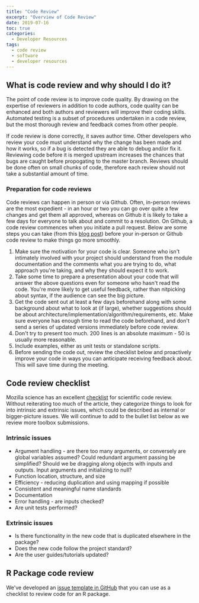 ```yaml
---
title: "Code Review"
excerpt: "Overview of Code Review"
date: 2019-07-16
toc: true
categories:
  - Developer Resources
tags:
  - code review
  - software
  - developer resources
---
```




What is code review and why should I do it?
-------------------------------------------

The point of code review is to improve code quality. By drawing on the
expertise of reviewers in addition to code authors, code quality can be
enhanced and both authors and reviewers will improve their coding
skills. Automated testing is a subset of procedures undertaken in a code
review, but the most thorough review and feedback comes from other
people.

If code review is done correctly, it saves author time. Other developers
who review your code must understand why the change has been made and
how it works, so if a bug is detected they are able to debug and/or fix
it. Reviewing code before it is merged upstream increases the chances
that bugs are caught before propogating to the master branch. Reviews
should be done often on small chunks of code, therefore each review
should not take a substantial amount of time.

### Preparation for code reviews

Code reviews can happen in person or via Github. Often, in-person
reviews are the most expedient - in an hour or two you can go over quite
a few changes and get them all approved, whereas on Github it is likely
to take a few days for everyone to talk about and commit to a
resolution. On Github, a code review commences when you initiate a pull
request. Below are some steps you can take (from this [blog
post](http://fperez.org/py4science/code_reviews.html)) before your
in-person or Github code review to make things go more smoothly.

1.  Make sure the motivation for your code is clear. Someone who isn't
    intimately involved with your project should understand from the
    module documentation and the comments what you are trying to do,
    what approach you're taking, and why they should expect it to work.
2.  Take some time to prepare a presentation about your code that will
    answer the above questions even for someone who hasn't read the
    code. You're more likely to get useful feedback, rather than
    nitpicking about syntax, if the audience can see the big picture.
3.  Get the code sent out at least a few days beforehand along with some
    background about what to look at (if large), whether suggestions
    should be about architecture/implementation/algorithm/requirements,
    etc. Make sure everyone has enough time to read the code beforehand,
    and don't send a series of updated versions immediately before code
    review.
4.  Don't try to present too much. 200 lines is an absolute maximum - 50
    is usually more reasonable.
5.  Include examples, either as unit tests or standalone scripts.
6.  Before sending the code out, review the checklist below and
    proactively improve your code in ways you can anticipate receiving
    feedback about. This will save time during the meeting.

Code review checklist
---------------------

Mozilla science has an excellent
[checklist](https://mozillascience.github.io/codeReview/review.html) for
scientific code review. Without reiterating too much of the article,
they categorize things to look for into intrinsic and extrinsic issues,
which could be described as internal or bigger-picture issues. We will
continue to add to the bullet list below as we review more toolbox
submissions.

### Intrinsic issues

-   Argument handling - are there too many arguments, or conversely are
    global variables assumed? Could redundant argument passing be
    simplified? Should we be dragging along objects with inputs and
    outputs. Input arguments and initializing to null?
-   Function location, structure, and size
-   Efficiency - reducing duplication and using mapping if possible
-   Consistent and meaningful name standards
-   Documentation
-   Error handling - are inputs checked?
-   Are unit tests performed?

### Extrinsic issues

-   Is there functionality in the new code that is duplicated elsewhere
    in the package?
-   Does the new code follow the project standard?
-   Are the user guides/tutorials updated?

R Package code review 
---------------------

We've developed an [issue template in GitHub](https://github.com/nmfs-general-modeling-tools/nmfs-general-modeling-tools.github.io/blob/master/.github/ISSUE_TEMPLATE/r-package-code-review.md) that you can use as a checklist to review code for an R package. 
